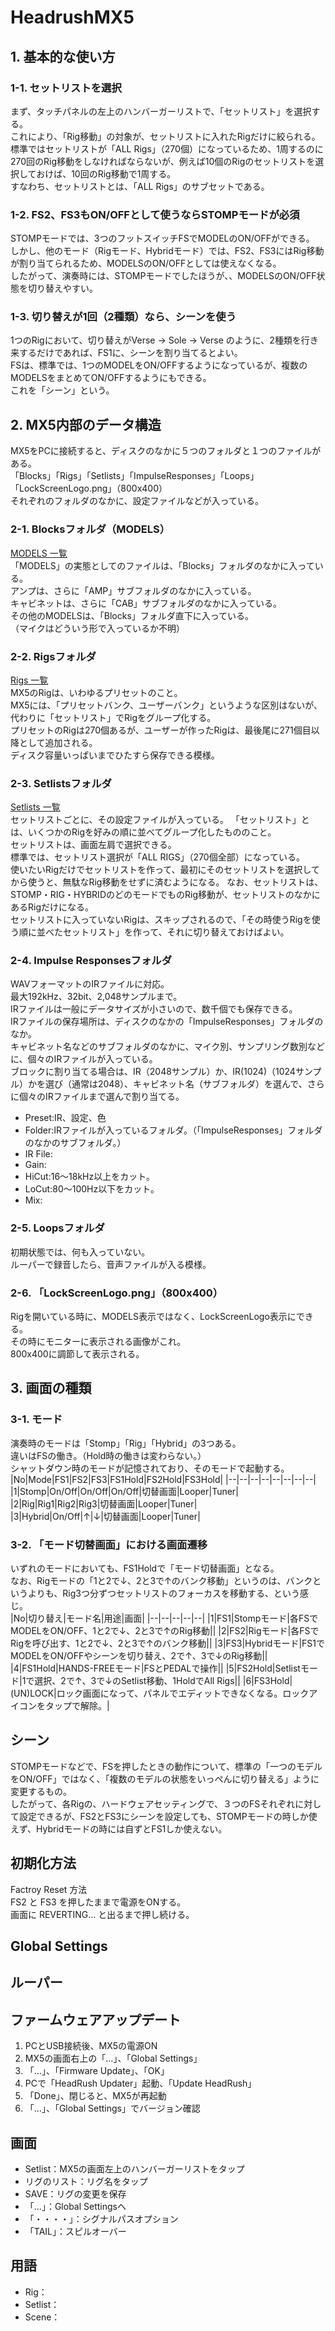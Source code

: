# HeadrushMX5
## 1. 基本的な使い方
### 1-1. セットリストを選択
まず、タッチパネルの左上のハンバーガーリストで、「セットリスト」を選択する。  
これにより、「Rig移動」の対象が、セットリストに入れたRigだけに絞られる。  
標準ではセットリストが「ALL Rigs」（270個）になっているため、1周するのに270回のRig移動をしなければならないが、例えば10個のRigのセットリストを選択しておけば、10回のRig移動で1周する。  
すなわち、セットリストとは、「ALL Rigs」のサブセットである。  
### 1-2. FS2、FS3もON/OFFとして使うならSTOMPモードが必須
STOMPモードでは、3つのフットスイッチFSでMODELのON/OFFができる。  
しかし、他のモード（Rigモード、Hybridモード）では、FS2、FS3にはRig移動が割り当てられるため、MODELSのON/OFFとしては使えなくなる。  
したがって、演奏時には、STOMPモードでしたほうが、、MODELSのON/OFF状態を切り替えやすい。  
### 1-3. 切り替えが1回（2種類）なら、シーンを使う
1つのRigにおいて、切り替えがVerse -> Sole -> Verse のように、2種類を行き来するだけであれば、FS1に、シーンを割り当てるとよい。  
FSは、標準では、1つのMODELをON/OFFするようになっているが、複数のMODELSをまとめてON/OFFするようにもできる。  
これを「シーン」という。  
  
## 2. MX5内部のデータ構造
MX5をPCに接続すると、ディスクのなかに５つのフォルダと１つのファイルがある。  
「Blocks」「Rigs」「Setlists」「ImpulseResponses」「Loops」「LockScreenLogo.png」（800x400）  
それぞれのフォルダのなかに、設定ファイルなどが入っている。  
### 2-1. Blocksフォルダ（MODELS）
[MODELS 一覧](https://github.com/78tch/HeadrushMX5/blob/master/Models.md)  
「MODELS」の実態としてのファイルは、「Blocks」フォルダのなかに入っている。  
アンプは、さらに「AMP」サブフォルダのなかに入っている。  
キャビネットは、さらに「CAB」サブフォルダのなかに入っている。  
その他のMODELSは、「Blocks」フォルダ直下に入っている。  
（マイクはどういう形で入っているか不明）  
### 2-2. Rigsフォルダ
[Rigs 一覧](https://github.com/78tch/HeadrushMX5/blob/master/Rigs.md)  
MX5のRigは、いわゆるプリセットのこと。  
MX5には、「プリセットバンク、ユーザーバンク」というような区別はないが、代わりに「セットリスト」でRigをグループ化する。  
プリセットのRigは270個あるが、ユーザーが作ったRigは、最後尾に271個目以降として追加される。  
ディスク容量いっぱいまでひたすら保存できる模様。  
### 2-3. Setlistsフォルダ
[Setlists 一覧](https://github.com/78tch/HeadrushMX5/blob/master/Setlists.md)  
セットリストごとに、その設定ファイルが入っている。
「セットリスト」とは、いくつかのRigを好みの順に並べてグループ化したもののこと。  
セットリストは、画面左肩で選択できる。  
標準では、セットリスト選択が「ALL RIGS」（270個全部）になっている。  
使いたいRigだけでセットリストを作って、最初にそのセットリストを選択してから使うと、無駄なRig移動をせずに済むようになる。
なお、セットリストは、STOMP・RIG・HYBRIDのどのモードでものRig移動が、セットリストのなかにあるRigだけになる。  
セットリストに入っていないRigは、スキップされるので、「その時使うRigを使う順に並べたセットリスト」を作って、それに切り替えておけばよい。  
### 2-4. Impulse Responsesフォルダ
WAVフォーマットのIRファイルに対応。  
最大192kHz、32bit、2,048サンプルまで。  
IRファイルは一般にデータサイズが小さいので、数千個でも保存できる。  
IRファイルの保存場所は、ディスクのなかの「ImpulseResponses」フォルダのなか。  
キャビネット名などのサブフォルダのなかに、マイク別、サンプリング数別などに、個々のIRファイルが入っている。  
ブロックに割り当てる場合は、IR（2048サンプル）か、IR(1024)（1024サンプル）かを選び（通常は2048）、キャビネット名（サブフォルダ）を選んで、さらに個々のIRファイルまで選んで割り当てる。  
- Preset:IR、設定、色
- Folder:IRファイルが入っているフォルダ。（「ImpulseResponses」フォルダのなかのサブフォルダ。）
- IR File:
- Gain:
- HiCut:16～18kHz以上をカット。
- LoCut:80～100Hz以下をカット。
- Mix:  
### 2-5. Loopsフォルダ
初期状態では、何も入っていない。  
ルーパーで録音したら、音声ファイルが入る模様。  
### 2-6. 「LockScreenLogo.png」（800x400）
Rigを開いている時に、MODELS表示ではなく、LockScreenLogo表示にできる。  
その時にモニターに表示される画像がこれ。  
800x400に調節して表示される。  
## 3. 画面の種類
### 3-1. モード
演奏時のモードは「Stomp」「Rig」「Hybrid」の3つある。  
違いはFSの働き。（Hold時の働きは変わらない。）  
シャットダウン時のモードが記憶されており、そのモードで起動する。  
|No|Mode|FS1|FS2|FS3|FS1Hold|FS2Hold|FS3Hold|
|--|--|--|--|--|--|--|--|
|1|Stomp|On/Off|On/Off|On/Off|切替画面|Looper|Tuner|  
|2|Rig|Rig1|Rig2|Rig3|切替画面|Looper|Tuner|  
|3|Hybrid|On/Off|↑|↓|切替画面|Looper|Tuner|  
  
### 3-2. 「モード切替画面」における画面遷移  
いずれのモードにおいても、FS1Holdで「モード切替画面」となる。  
なお、Rigモードの「1と2で↓、2と3で↑のバンク移動」というのは、バンクというよりも、Rig3つ分ずつセットリストのフォーカスを移動する、という感じ。  
|No|切り替え|モード名|用途|画面|
|--|--|--|--|--|
|1|FS1|Stompモード|各FSでMODELをON/OFF、1と2で↓、2と3で↑のRig移動||
|2|FS2|Rigモード|各FSでRigを呼び出す、1と2で↓、2と3で↑のバンク移動||
|3|FS3|Hybridモード|FS1でMODELをON/OFFやシーンを切り替え、2で↑、3で↓のRig移動||
|4|FS1Hold|HANDS-FREEモード|FSとPEDALで操作||
|5|FS2Hold|Setlistモード|1で選択、2で↑、3で↓のSetlist移動、1HoldでAll Rigs||
|6|FS3Hold|(UN)LOCK|ロック画面になって、パネルでエディットできなくなる。ロックアイコンをタップで解除。|
  
## シーン
STOMPモードなどで、FSを押したときの動作について、標準の「一つのモデルをON/OFF」ではなく、「複数のモデルの状態をいっぺんに切り替える」ように変更するもの。  
したがって、各Rigの、ハードウェアセッティングで、３つのFSそれぞれに対して設定できるが、FS2とFS3にシーンを設定しても、STOMPモードの時しか使えず、Hybridモードの時には自ずとFS1しか使えない。  
  
## 初期化方法
Factroy Reset 方法  
FS2 と FS3 を押したままで電源をONする。  
画面に REVERTING... と出るまで押し続ける。  
  
## Global Settings
  
## ルーパー

## ファームウェアアップデート
1. PCとUSB接続後、MX5の電源ON
2. MX5の画面右上の「…」、「Global Settings」
3. 「…」、「Firmware Update」、「OK」
4. PCで「HeadRush Updater」起動、「Update HeadRush」
5. 「Done」、閉じると、MX5が再起動
6. 「…」、「Global Settings」でバージョン確認

## 画面
- Setlist：MX5の画面左上のハンバーガーリストをタップ
- リグのリスト：リグ名をタップ
- SAVE：リグの変更を保存
- 「…」：Global Settingsへ
- 「・・・・」：シグナルパスオプション
- 「TAIL」：スピルオーバー

## 用語
- Rig：
- Setlist：
- Scene：